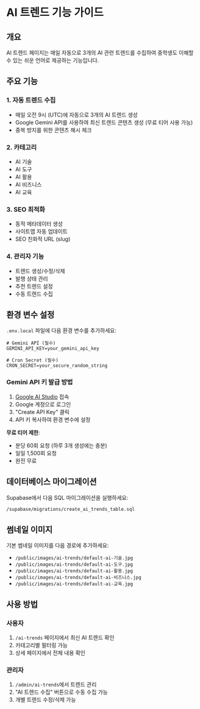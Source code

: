 # AI 트렌드 기능 가이드

## 개요

AI 트렌드 페이지는 매일 자동으로 3개의 AI 관련 트렌드를 수집하여 중학생도 이해할 수 있는 쉬운 언어로 제공하는 기능입니다.

## 주요 기능

### 1. 자동 트렌드 수집

- 매일 오전 9시 (UTC)에 자동으로 3개의 AI 트렌드 생성
- Google Gemini API를 사용하여 최신 트렌드 콘텐츠 생성 (무료 티어 사용 가능)
- 중복 방지를 위한 콘텐츠 해시 체크

### 2. 카테고리

- AI 기술
- AI 도구
- AI 활용
- AI 비즈니스
- AI 교육

### 3. SEO 최적화

- 동적 메타데이터 생성
- 사이트맵 자동 업데이트
- SEO 친화적 URL (slug)

### 4. 관리자 기능

- 트렌드 생성/수정/삭제
- 발행 상태 관리
- 추천 트렌드 설정
- 수동 트렌드 수집

## 환경 변수 설정

`.env.local` 파일에 다음 환경 변수를 추가하세요:

```env
# Gemini API (필수)
GEMINI_API_KEY=your_gemini_api_key

# Cron Secret (필수)
CRON_SECRET=your_secure_random_string
```

### Gemini API 키 발급 방법

1. [Google AI Studio](https://makersuite.google.com/app/apikey) 접속
2. Google 계정으로 로그인
3. "Create API Key" 클릭
4. API 키 복사하여 환경 변수에 설정

**무료 티어 제한**:

- 분당 60회 요청 (하루 3개 생성에는 충분)
- 일일 1,500회 요청
- 완전 무료

## 데이터베이스 마이그레이션

Supabase에서 다음 SQL 마이그레이션을 실행하세요:

```bash
/supabase/migrations/create_ai_trends_table.sql
```

## 썸네일 이미지

기본 썸네일 이미지를 다음 경로에 추가하세요:

- `/public/images/ai-trends/default-ai-기술.jpg`
- `/public/images/ai-trends/default-ai-도구.jpg`
- `/public/images/ai-trends/default-ai-활용.jpg`
- `/public/images/ai-trends/default-ai-비즈니스.jpg`
- `/public/images/ai-trends/default-ai-교육.jpg`

## 사용 방법

### 사용자

1. `/ai-trends` 페이지에서 최신 AI 트렌드 확인
2. 카테고리별 필터링 가능
3. 상세 페이지에서 전체 내용 확인

### 관리자

1. `/admin/ai-trends`에서 트렌드 관리
2. "AI 트렌드 수집" 버튼으로 수동 수집 가능
3. 개별 트렌드 수정/삭제 가능

